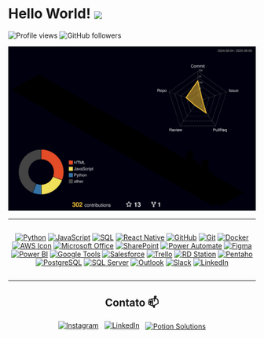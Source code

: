 # Hello World! <img src="https://media4.giphy.com/media/v1.Y2lkPTc5MGI3NjExNGRlZmQ5eXNjYnFvd3M4anBkOXIwbmExamRnaWpwczJpbGJvemI3MiZlcD12MV9pbnRlcm5hbF9naWYfYnlfaWQmY3Q9cw/m0dmKBkncVETJv2h0S/giphy.gif" width="55" style="vertical-align:middle" />

</div>

<img src="https://komarev.com/ghpvc/?username=FelipeBNogueira&color=brightgreen" alt="Profile views" /> <img src="https://img.shields.io/github/followers/FelipeBNogueira?style=social&label=Follow&color=blue" alt="GitHub followers" /> 

![Meu perfil 3D](https://raw.githubusercontent.com/FelipeBNogueira/FelipeBNogueira/main/profile-3d-contrib/profile-night-rainbow.svg)

---

<div align="center" style="display: flex; flex-wrap: wrap; justify-content: center; gap: 10px;">

<a href="https://www.python.org/" target="_blank"><img src="https://img.icons8.com/color/32/000000/python.png" alt="Python" title="Python"/></a>
<a href="https://developer.mozilla.org/en-US/docs/Web/JavaScript" target="_blank"><img src="https://img.icons8.com/color/32/000000/javascript.png" alt="JavaScript" title="JavaScript"/></a>
<a href="https://www.mysql.com/" target="_blank"><img src="https://img.icons8.com/color/32/000000/sql.png" alt="SQL" title="SQL"/></a>
<a href="https://reactnative.dev/" target="_blank"><img src="https://img.icons8.com/color/32/000000/react-native.png" alt="React Native" title="React Native"/></a>
<a href="https://github.com/" target="_blank"><img src="https://img.icons8.com/color/32/000000/github.png" alt="GitHub" title="GitHub"/></a>
<a href="https://git-scm.com/" target="_blank"><img src="https://img.icons8.com/color/32/000000/git.png" alt="Git" title="Git"/></a>
<a href="https://www.docker.com/" target="_blank"><img src="https://img.icons8.com/color/32/000000/docker.png" alt="Docker" title="Docker"/></a>
<a href="https://aws.amazon.com/" target="_blank"><img src="https://img.icons8.com/?size=32&id=wU62u24brJ44&format=png" alt="AWS Icon" title="AWS" width="32" height="32"/></a>
<a href="https://www.microsoft.com/microsoft-365" target="_blank"><img src="https://img.icons8.com/color/32/microsoft-office-2019.png" alt="Microsoft Office" title="Microsoft Office"/></a>
<a href="https://www.microsoft.com/sharepoint" target="_blank"><img src="https://upload.wikimedia.org/wikipedia/commons/thumb/e/e1/Microsoft_Office_SharePoint_%282019%E2%80%93present%29.svg/768px-Microsoft_Office_SharePoint_%282019%E2%80%93present%29.svg.png" width="32" height="32" alt="SharePoint" title="SharePoint"/></a>
<a href="https://powerautomate.microsoft.com/" target="_blank"><img src="https://img.icons8.com/?size=32&id=kTTt25v6Drpd&format=png" width="32" height="32" alt="Power Automate" title="Power Automate"/></a>
<a href="https://www.figma.com/" target="_blank"><img src="https://img.icons8.com/color/32/figma--v1.png" alt="Figma" title="Figma"/></a>
<a href="https://powerbi.microsoft.com/" target="_blank"><img src="https://upload.wikimedia.org/wikipedia/commons/thumb/c/cf/New_Power_BI_Logo.svg/630px-New_Power_BI_Logo.svg.png" width="32" height="32" alt="Power BI" title="Power BI"/></a>
<a href="https://www.google.com/" target="_blank"><img src="https://img.icons8.com/color/32/google-logo.png" alt="Google Tools" title="Ferramentas Google"/></a>
<a href="https://www.salesforce.com/" target="_blank"><img src="https://img.icons8.com/color/32/salesforce.png" alt="Salesforce" title="Salesforce"/></a>
<a href="https://trello.com/" target="_blank"><img src="https://img.icons8.com/color/32/trello.png" alt="Trello" title="Trello"/></a>
<a href="https://www.rdstation.com/" target="_blank"><img src="https://cdn.brandfetch.io/rdstation.com/fallback/lettermark/theme/dark/h/256/w/256/icon?c=1bfwsmEH20zzEfSNTed" width="32" height="32" alt="RD Station" title="RD Station"/></a>
<a href="https://pentaho.com/" target="_blank"><img src="https://agail.com.br/wp-content/uploads/2020/12/pdi.png" width="32" height="32" alt="Pentaho" title="Pentaho"/></a>
<a href="https://www.postgresql.org/" target="_blank"><img src="https://img.icons8.com/color/32/postgreesql.png" alt="PostgreSQL" title="PostgreSQL"/></a>
<a href="https://www.microsoft.com/en-us/sql-server" target="_blank"><img src="https://img.icons8.com/color/32/microsoft-sql-server.png" alt="SQL Server" title="SQL Server"/></a>
<a href="https://outlook.live.com/" target="_blank"><img src="https://img.icons8.com/color/32/ms-outlook.png" alt="Outlook" title="Outlook"/></a>
<a href="https://slack.com/" target="_blank"><img src="https://img.icons8.com/color/32/slack-new.png" alt="Slack" title="Slack"/></a>
<a href="https://www.linkedin.com/in/cfbn-adm/" target="_blank"><img src="https://img.icons8.com/color/32/linkedin.png" alt="LinkedIn" title="LinkedIn"/></a>



</div>

---

<div align="center">
 
## Contato 📫
<div align="center">
  <a href="https://www.instagram.com/felipebnogueira/" target="_blank"><img src="https://cdn.simpleicons.org/instagram/E4405F" alt="Instagram" width="28" height="28"></a>
  &nbsp;
  <a href="https://www.linkedin.com/in/cfbn-adm/" target="_blank"><img src="https://upload.wikimedia.org/wikipedia/commons/thumb/c/ca/LinkedIn_logo_initials.png/128px-LinkedIn_logo_initials.png" alt="LinkedIn" width="28" height="28"></a>
  &nbsp;
  <a href="https://potionsolutions.com" target="_blank"><img src="https://cdn-icons-png.freepik.com/512/9351/9351284.png" alt="Potion Solutions" width="28" height="28" style="vertical-align:middle;"></a>
</div>
